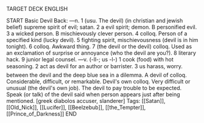 TARGET DECK
ENGLISH

START
Basic
Devil
Back: —n. 1 (usu. The devil) (in christian and jewish belief) supreme spirit of evil; satan. 2 a evil spirit; demon. B personified evil. 3 a wicked person. B mischievously clever person. 4 colloq. Person of a specified kind (lucky devil). 5 fighting spirit, mischievousness (devil is in him tonight). 6 colloq. Awkward thing. 7 (the devil or the devil) colloq. Used as an exclamation of surprise or annoyance (who the devil are you?). 8 literary hack. 9 junior legal counsel. —v. (-ll-; us -l-) 1 cook (food) with hot seasoning. 2 act as devil for an author or barrister. 3 us harass, worry.  between the devil and the deep blue sea in a dilemma. A devil of colloq. Considerable, difficult, or remarkable. Devil's own colloq. Very difficult or unusual (the devil's own job). The devil to pay trouble to be expected. Speak (or talk) of the devil said when person appears just after being mentioned. [greek diabolos accuser, slanderer]
Tags: [[Satan]], [[Old_Nick]], [[Lucifer]], [[Beelzebub]], [[the_Tempter]], [[Prince_of_Darkness]]
END
